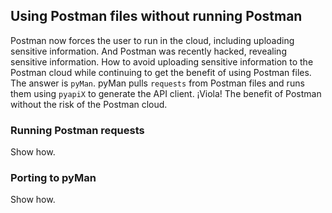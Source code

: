 ## Using Postman files without running Postman

Postman now forces the user to run in the cloud, including uploading sensitive
information.  And Postman was recently hacked, revealing sensitive information.
How to avoid uploading sensitive information to the Postman cloud while
continuing to get the benefit of using Postman files.  The answer is `pyMan`.
pyMan pulls `requests` from Postman files and runs them using `pyapiX` to
generate the API client.  ¡Viola!  The benefit of Postman without the risk of
the Postman cloud.

### Running Postman requests

Show how.

### Porting to pyMan

Show how.


